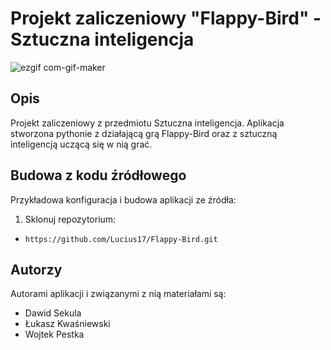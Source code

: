 # Projekt zaliczeniowy "Flappy-Bird" - Sztuczna inteligencja
![ezgif com-gif-maker](https://user-images.githubusercontent.com/87764794/172450149-ef79a92c-48ac-4130-aa22-823396f5b5da.gif)

## Opis
Projekt zaliczeniowy z przedmiotu Sztuczna inteligencja. Aplikacja stworzona pythonie z działającą grą Flappy-Bird oraz z sztuczną inteligencją uczącą się w nią grać.

## Budowa z kodu źródłowego
Przykładowa konfiguracja i budowa aplikacji ze źródła:

1. Sklonuj repozytorium: 

  * `https://github.com/Lucius17/Flappy-Bird.git`

## Autorzy

Autorami aplikacji i związanymi z nią materiałami są:
* Dawid Sekula
* Łukasz Kwaśniewski
* Wojtek Pestka
